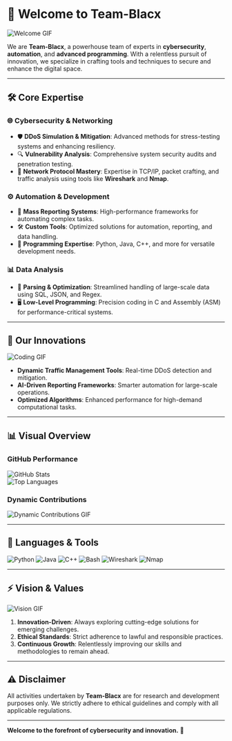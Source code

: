 # 🖤 Welcome to **Team-Blacx**
![Welcome GIF](https://media.giphy.com/media/xT9IgzoKnwFNmISR8I/giphy.gif)

We are **Team-Blacx**, a powerhouse team of experts in **cybersecurity**, **automation**, and **advanced programming**. With a relentless pursuit of innovation, we specialize in crafting tools and techniques to secure and enhance the digital space.

---

## 🛠️ **Core Expertise**
### 🌐 **Cybersecurity & Networking**
- 🛡️ **DDoS Simulation & Mitigation**: Advanced methods for stress-testing systems and enhancing resiliency.  
- 🔍 **Vulnerability Analysis**: Comprehensive system security audits and penetration testing.  
- 🔗 **Network Protocol Mastery**: Expertise in TCP/IP, packet crafting, and traffic analysis using tools like **Wireshark** and **Nmap**.

### ⚙️ **Automation & Development**
- 🤖 **Mass Reporting Systems**: High-performance frameworks for automating complex tasks.  
- 🛠️ **Custom Tools**: Optimized solutions for automation, reporting, and data handling.  
- 🧩 **Programming Expertise**: Python, Java, C++, and more for versatile development needs.

### 📊 **Data Analysis**
- 📂 **Parsing & Optimization**: Streamlined handling of large-scale data using SQL, JSON, and Regex.  
- 🖥️ **Low-Level Programming**: Precision coding in C and Assembly (ASM) for performance-critical systems.

---

## 🚀 **Our Innovations**
![Coding GIF](https://media.giphy.com/media/Ll22OhMLAlVDb8UQWe/giphy.gif)

- **Dynamic Traffic Management Tools**: Real-time DDoS detection and mitigation.  
- **AI-Driven Reporting Frameworks**: Smarter automation for large-scale operations.  
- **Optimized Algorithms**: Enhanced performance for high-demand computational tasks.

---

## 📊 **Visual Overview**
### **GitHub Performance**
![GitHub Stats](https://github-readme-stats.vercel.app/api?username=Team-Blacx&show_icons=true&theme=radical)  
![Top Languages](https://github-readme-stats.vercel.app/api/top-langs/?username=Team-Blacx&layout=compact&theme=radical)

### **Dynamic Contributions**
![Dynamic Contributions GIF](https://media.giphy.com/media/v1.Y2lkPTc5MGI3NjExMjVnbjljeHowcHNrbnJrYnlqd3hyaGR3dGVzczU1dGFyMWxzZGRnaSZlcD12MV9pbnRlcm5hbF9naWZfYnlfaWQmY3Q9Zw/RbDKaczqWovIugyJmW/giphy.webp)

---

## 🧠 **Languages & Tools**
![Python](https://img.shields.io/badge/Python-3776AB?style=for-the-badge&logo=python&logoColor=white)
![Java](https://img.shields.io/badge/Java-007396?style=for-the-badge&logo=java&logoColor=white)
![C++](https://img.shields.io/badge/C++-00599C?style=for-the-badge&logo=cplusplus&logoColor=white)
![Bash](https://img.shields.io/badge/Bash-4EAA25?style=for-the-badge&logo=gnubash&logoColor=white)
![Wireshark](https://img.shields.io/badge/Wireshark-1679A7?style=for-the-badge&logo=wireshark&logoColor=white)
![Nmap](https://img.shields.io/badge/Nmap-4682B4?style=for-the-badge&logo=nmap&logoColor=white)

---

## ⚡ **Vision & Values**
![Vision GIF](https://media.giphy.com/media/v1.Y2lkPTc5MGI3NjExYno5am9veGc1OXZoaGRvaTRsajFpeHp5ajN5eDRwMWIyYjlhcjRsNiZlcD12MV9pbnRlcm5hbF9naWZfYnlfaWQmY3Q9Zw/IK1LbnjGbz7sYVJZb7/giphy.webp)

1. **Innovation-Driven**: Always exploring cutting-edge solutions for emerging challenges.  
2. **Ethical Standards**: Strict adherence to lawful and responsible practices.  
3. **Continuous Growth**: Relentlessly improving our skills and methodologies to remain ahead.

---

## ⚠️ **Disclaimer**
All activities undertaken by **Team-Blacx** are for research and development purposes only. We strictly adhere to ethical guidelines and comply with all applicable regulations.  

---

**Welcome to the forefront of cybersecurity and innovation.** 🖤
